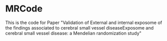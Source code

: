 # MRCode
This is the code for Paper "Validation of External and internal exposome of the findings associated to cerebral small vessel diseaseExposome and cerebral small vessel disease: a Mendelian randomization study"
